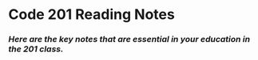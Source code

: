 # Code 201 Reading Notes
### *Here are the key notes that are essential in your education in the 201 class.*
